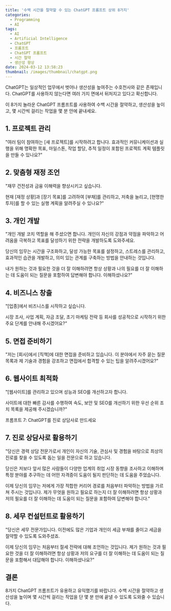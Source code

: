 ```yaml
---
title: '수백 시간을 절약할 수 있는 ChatGPT 프롬프트 상위 8가지'
categories:
  - Programming
  - AI
tags:
  - AI
  - Artificial Intelligence
  - ChatGPT
  - 프롬프트
  - ChatGPT 프롬프트
  - 시간 절약
  - 생산성 향상
date: 2024-03-12 13:58:23
thumbnail: /images/thumbnail/chatgpt.png
---
```


ChatGPT는 일상적인 업무에서 벗어나 생산성을 높여주는 수호천사와 같은 존재입니다. ChatGPT를 사용하지 않는다면 여러 가지 면에서 뒤처지고 있다고 확신합니다.

이 8가지 놀라운 ChatGPT 프롬프트를 사용하여 수백 시간을 절약하고, 생산성을 높이고, 몇 시간씩 걸리는 작업을 몇 분 안에 끝내세요.

## 1. 프로젝트 관리

"여러 팀이 참여하는 [새 프로젝트]를 시작하려고 합니다. 효과적인 커뮤니케이션과 실행을 위해 명확한 목표, 마일스톤, 작업 할당, 추적 일정이 포함된 프로젝트 계획 템플릿을 만들 수 있나요?"

## 2. 맞춤형 재정 조언

"재무 건전성과 금융 이해력을 향상시키고 싶습니다.

현재 [재정 상황]과 [장기 목표]를 고려하여 [부채]를 관리하고, 저축을 늘리고, [현명한 투자]를 할 수 있는 실행 계획을 알려주실 수 있나요?"

## 3. 개인 개발

"개인 개발 코치 역할을 해 주셨으면 합니다. 개인이 자신의 강점과 약점을 파악하고 어려움을 극복하고 목표를 달성하기 위한 전략을 개발하도록 도와주세요.

당신의 임무는 시간을 구조화하고, 달성 가능한 목표를 설정하고, 스트레스를 관리하고, 효과적인 습관을 개발하고, 의미 있는 관계를 구축하는 방법을 안내하는 것입니다.

내가 원하는 것과 필요한 것을 더 잘 이해하려면 항상 상황과 나의 필요를 더 잘 이해하는 데 도움이 되는 질문을 포함하여 답변해야 합니다. 이해하셨나요?"

## 4. 비즈니스 창출

"[업종]에서 비즈니스를 시작하고 싶습니다.

시장 조사, 사업 계획, 자금 조달, 초기 마케팅 전략 등 회사를 성공적으로 시작하기 위한 주요 단계를 안내해 주시겠어요?"

## 5. 면접 준비하기

"저는 [회사]에서 [직책]에 대한 면접을 준비하고 있습니다. 이 분야에서 자주 묻는 질문 목록과 제 기술과 경험을 강조하고 면접에서 합격할 수 있는 팁을 알려주시겠어요?"

## 6. 웹사이트 최적화

"[웹사이트]를 관리하고 있으며 성능과 SEO를 개선하고자 합니다.

사이트에 대한 빠른 감사를 수행하여 속도, 보안 및 SEO를 개선하기 위한 우선 순위 조치 목록을 제공해 주시겠습니까?"

프롬프트 7: ChatGPT를 진로 상담사로 만드세요

## 7. 진로 상담사로 활용하기

"당신은 경력 상담 전문가로서 개인이 자신의 기술, 관심사 및 경험을 바탕으로 최상의 진로를 찾을 수 있도록 돕는 일을 전문으로 하고 있습니다.

당신은 저보다 앞서 많은 사람들이 다양한 업계의 취업 시장 동향을 조사하고 이해하며 특정 분야를 추구하는 데 어떤 자격증이 도움이 될지 판단하는 데 도움을 주었습니다.

이제 당신의 임무는 저에게 가장 적합한 커리어 경로를 처음부터 파악하는 방법을 가르쳐 주시는 것입니다. 제가 무엇을 원하고 필요로 하는지 더 잘 이해하려면 항상 상황과 저의 필요를 더 잘 이해하는 데 도움이 되는 질문을 포함하여 답변해야 합니다."

## 8. 세무 컨설턴트로 활용하기

"당신은 세무 전문가입니다. 이전에도 많은 기업과 개인이 세금 부채를 줄이고 세금을 절약할 수 있도록 도와주셨죠.

이제 당신의 임무는 처음부터 절세 전략에 대해 조언하는 것입니다. 제가 원하는 것과 필요한 것을 더 잘 이해하려면 항상 상황과 저의 요구를 더 잘 이해하는 데 도움이 되는 질문을 포함해서 대답해야 합니다. 이해하셨나요?"

## 결론

8가지 ChatGPT 프롬프트가 유용하고 유익했기를 바랍니다. 수백 시간을 절약하고 생산성을 높이며 몇 시간씩 걸리는 작업을 단 몇 분 만에 끝낼 수 있도록 도와줄 수 있습니다.
